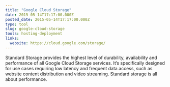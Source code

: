```yaml
---
title: "Google Cloud Storage"
date: 2015-05-14T17:17:00.000Z
posted_date: 2015-05-14T17:17:00.000Z
type: tool
slug: google-cloud-storage
tools: hosting-deployment
links:
  website: https://cloud.google.com/storage/
---
```

Standard Storage provides the highest level of durability, availability and performance of all Google Cloud Storage services. It’s specifically designed for use cases requiring low latency and frequent data access, such as website content distribution and video streaming. Standard storage is all about performance.




